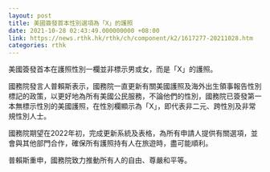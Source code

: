 ```yaml
---
layout: post
title: 美國簽發首本性別選項為「X」的護照
date: 2021-10-28 02:43:49.000000000 +08:00
link: https://news.rthk.hk/rthk/ch/component/k2/1617277-20211028.htm
categories: rthk
---
```


美國簽發首本在護照性別一欄並非標示男或女，而是「X」的護照。

國務院發言人普賴斯表示，國務院一直更新有關美國護照及海外出生領事報告性別標記的政策，以更好地為所有美國公民服務，不論他們的性別，國務院已簽發第一本無標示性別的美國護照，在性別欄顯示為「X」，即代表非二元、跨性別及非常規性別人士。

國務院期望在2022年初，完成更新系統及表格，為所有申請人提供有關選項，並會與其他部門合作，確保所有護照持有人在旅遊時，盡可能順利。

普賴斯重申，國務院致力推動所有人的自由、尊嚴和平等。
